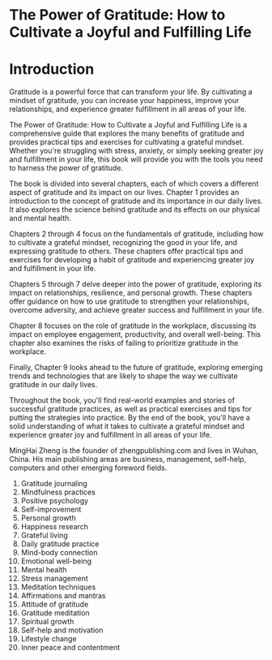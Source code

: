 # The Power of Gratitude: How to Cultivate a Joyful and Fulfilling Life

# Introduction

Gratitude is a powerful force that can transform your life. By cultivating a mindset of gratitude, you can increase your happiness, improve your relationships, and experience greater fulfillment in all areas of your life.

The Power of Gratitude: How to Cultivate a Joyful and Fulfilling Life is a comprehensive guide that explores the many benefits of gratitude and provides practical tips and exercises for cultivating a grateful mindset. Whether you're struggling with stress, anxiety, or simply seeking greater joy and fulfillment in your life, this book will provide you with the tools you need to harness the power of gratitude.

The book is divided into several chapters, each of which covers a different aspect of gratitude and its impact on our lives. Chapter 1 provides an introduction to the concept of gratitude and its importance in our daily lives. It also explores the science behind gratitude and its effects on our physical and mental health.

Chapters 2 through 4 focus on the fundamentals of gratitude, including how to cultivate a grateful mindset, recognizing the good in your life, and expressing gratitude to others. These chapters offer practical tips and exercises for developing a habit of gratitude and experiencing greater joy and fulfillment in your life.

Chapters 5 through 7 delve deeper into the power of gratitude, exploring its impact on relationships, resilience, and personal growth. These chapters offer guidance on how to use gratitude to strengthen your relationships, overcome adversity, and achieve greater success and fulfillment in your life.

Chapter 8 focuses on the role of gratitude in the workplace, discussing its impact on employee engagement, productivity, and overall well-being. This chapter also examines the risks of failing to prioritize gratitude in the workplace.

Finally, Chapter 9 looks ahead to the future of gratitude, exploring emerging trends and technologies that are likely to shape the way we cultivate gratitude in our daily lives.

Throughout the book, you'll find real-world examples and stories of successful gratitude practices, as well as practical exercises and tips for putting the strategies into practice. By the end of the book, you'll have a solid understanding of what it takes to cultivate a grateful mindset and experience greater joy and fulfillment in all areas of your life.

MingHai Zheng is the founder of zhengpublishing.com and lives in Wuhan, China. His main publishing areas are business, management, self-help, computers and other emerging foreword fields.



1. Gratitude journaling
2. Mindfulness practices
3. Positive psychology
4. Self-improvement
5. Personal growth
6. Happiness research
7. Grateful living
8. Daily gratitude practice
9. Mind-body connection
10. Emotional well-being
11. Mental health
12. Stress management
13. Meditation techniques
14. Affirmations and mantras
15. Attitude of gratitude
16. Gratitude meditation
17. Spiritual growth
18. Self-help and motivation
19. Lifestyle change
20. Inner peace and contentment



